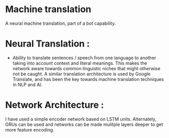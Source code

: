 # Machine translation
A neural machine translation, part of a bot capability.

# Neural Translation :

- Ability to translate sentences / speech from one language to another taking into account context and literal meanings. This makes the network aware towards common linguistic niches that might otherwise not be caught. A similar translation architecture is used by Google Translate, and has been the key towards machine translation techniques in NLP and AI.

# Network Architecture :

I have used a simple encoder network based on LSTM units. Alternately, GRUs can be used and networks can be made mulitple layers deeper to get more feature encoding.
